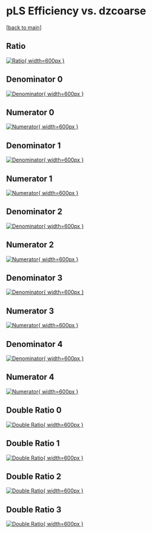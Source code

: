 # pLS Efficiency vs. dzcoarse

[[back to main](./)]



## Ratio

[![Ratio](../mtv/var/pLS_base_13_1_eff_dzcoarse.png){ width=600px }](../mtv/var/pLS_base_13_1_eff_dzcoarse.pdf)

## Denominator 0

[![Denominator](../mtv/den/pLS_base_13_1_eff_dzcoarse_den0.png){ width=600px }](../mtv/den/pLS_base_13_1_eff_dzcoarse_den0.pdf)

## Numerator 0

[![Numerator](../mtv/num/pLS_base_13_1_eff_dzcoarse_num0.png){ width=600px }](../mtv/num/pLS_base_13_1_eff_dzcoarse_num0.pdf)

## Denominator 1

[![Denominator](../mtv/den/pLS_base_13_1_eff_dzcoarse_den1.png){ width=600px }](../mtv/den/pLS_base_13_1_eff_dzcoarse_den1.pdf)

## Numerator 1

[![Numerator](../mtv/num/pLS_base_13_1_eff_dzcoarse_num1.png){ width=600px }](../mtv/num/pLS_base_13_1_eff_dzcoarse_num1.pdf)

## Denominator 2

[![Denominator](../mtv/den/pLS_base_13_1_eff_dzcoarse_den2.png){ width=600px }](../mtv/den/pLS_base_13_1_eff_dzcoarse_den2.pdf)

## Numerator 2

[![Numerator](../mtv/num/pLS_base_13_1_eff_dzcoarse_num2.png){ width=600px }](../mtv/num/pLS_base_13_1_eff_dzcoarse_num2.pdf)

## Denominator 3

[![Denominator](../mtv/den/pLS_base_13_1_eff_dzcoarse_den3.png){ width=600px }](../mtv/den/pLS_base_13_1_eff_dzcoarse_den3.pdf)

## Numerator 3

[![Numerator](../mtv/num/pLS_base_13_1_eff_dzcoarse_num3.png){ width=600px }](../mtv/num/pLS_base_13_1_eff_dzcoarse_num3.pdf)

## Denominator 4

[![Denominator](../mtv/den/pLS_base_13_1_eff_dzcoarse_den4.png){ width=600px }](../mtv/den/pLS_base_13_1_eff_dzcoarse_den4.pdf)

## Numerator 4

[![Numerator](../mtv/num/pLS_base_13_1_eff_dzcoarse_num4.png){ width=600px }](../mtv/num/pLS_base_13_1_eff_dzcoarse_num4.pdf)

## Double Ratio 0

[![Double Ratio](../mtv/ratio/pLS_base_13_1_eff_dzcoarse_ratio0.png){ width=600px }](../mtv/ratio/pLS_base_13_1_eff_dzcoarse_ratio0.pdf)

## Double Ratio 1

[![Double Ratio](../mtv/ratio/pLS_base_13_1_eff_dzcoarse_ratio1.png){ width=600px }](../mtv/ratio/pLS_base_13_1_eff_dzcoarse_ratio1.pdf)

## Double Ratio 2

[![Double Ratio](../mtv/ratio/pLS_base_13_1_eff_dzcoarse_ratio2.png){ width=600px }](../mtv/ratio/pLS_base_13_1_eff_dzcoarse_ratio2.pdf)

## Double Ratio 3

[![Double Ratio](../mtv/ratio/pLS_base_13_1_eff_dzcoarse_ratio3.png){ width=600px }](../mtv/ratio/pLS_base_13_1_eff_dzcoarse_ratio3.pdf)

